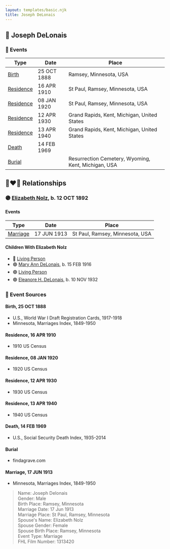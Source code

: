 ```yaml
---
layout: templates/basic.njk
title: Joseph DeLonais
---
```

## 🔵 Joseph DeLonais

### 📆 Events

Type | Date | Place
------ | ------ | ------
[Birth](#event-c8937496-4f59-4d92-8b4a-ece6d35d06d6) | 25 OCT 1888 | Ramsey, Minnesota, USA
[Residence](#event-e7f2ede4-934d-4665-8de6-04e97584ff0c) | 16 APR 1910 | St Paul, Ramsey, Minnesota, USA
[Residence](#event-fcf2d871-d027-40a2-bb62-7d8afef2048b) | 08 JAN 1920 | St Paul, Ramsey, Minnesota, USA
[Residence](#event-34794c21-b610-4cf7-8bc8-501ec2e3040c) | 12 APR 1930 | Grand Rapids, Kent, Michigan, United States
[Residence](#event-a7d8bf25-72ac-466c-b378-496a7f61d017) | 13 APR 1940 | Grand Rapids, Kent, Michigan, United States
[Death](#event-fe75fe9e-7f7a-419d-9441-4f49165c5c42) | 14 FEB 1969 |
[Burial](#event-401667b7-ee00-4f0a-9891-9e5617a857ed) |  | Resurrection Cemetery, Wyoming, Kent, Michigan, USA

## 👩‍❤️‍👨 Relationships

### 🟣 [Elizabeth Nolz](/people/3/37387446), b. 12 OCT 1892

#### Events

Type | Date | Place
------ | ------ | ------
[Marriage](#event-48cc31b3-2521-4b69-8640-cf019b9f9774) | 17 JUN 1913 | St Paul, Ramsey, Minnesota, USA
#### Children With Elizabeth Nolz
* 🔵 [Living Person](/people/5/58119852)
* 🟣 [Mary Ann DeLonais](/people/3/38006988), b. 15 FEB 1916
* 🟣 [Living Person](/people/7/73613194)
* 🟣 [Eleanore H. DeLonais](/people/4/45463626), b. 10 NOV 1932
### 📰 Event Sources

#### <a id="event-c8937496-4f59-4d92-8b4a-ece6d35d06d6"></a> Birth, 25 OCT 1888
* U.S., World War I Draft Registration Cards, 1917-1918
* Minnesota, Marriages Index, 1849-1950

#### <a id="event-e7f2ede4-934d-4665-8de6-04e97584ff0c"></a> Residence, 16 APR 1910
* 1910 US Census

#### <a id="event-fcf2d871-d027-40a2-bb62-7d8afef2048b"></a> Residence, 08 JAN 1920
* 1920 US Census

#### <a id="event-34794c21-b610-4cf7-8bc8-501ec2e3040c"></a> Residence, 12 APR 1930
* 1930 US Census

#### <a id="event-a7d8bf25-72ac-466c-b378-496a7f61d017"></a> Residence, 13 APR 1940
* 1940 US Census

#### <a id="event-fe75fe9e-7f7a-419d-9441-4f49165c5c42"></a> Death, 14 FEB 1969
* U.S., Social Security Death Index, 1935-2014

#### <a id="event-401667b7-ee00-4f0a-9891-9e5617a857ed"></a> Burial
* findagrave.com
#### <a id="event-48cc31b3-2521-4b69-8640-cf019b9f9774"></a> Marriage, 17 JUN 1913
* Minnesota, Marriages Index, 1849-1950
>   
  > Name: Joseph Delonais  
  > Gender: Male  
  > Birth Place: Ramsey, Minnesota  
  > Marriage Date: 17 Jun 1913  
  > Marriage Place: St Paul, Ramsey, Minnesota  
  > Spouse's Name: Elizabeth Nolz  
  > Spouse Gender: Female  
  > Spouse Birth Place: Ramsey, Minnesota  
  > Event Type: Marriage  
  > FHL Film Number: 1313420
